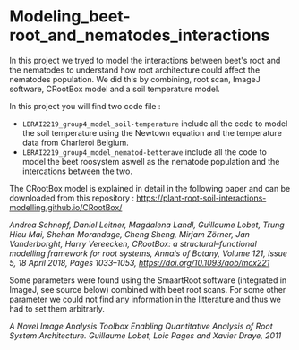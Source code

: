 # Modeling_beet-root_and_nematodes_interactions

In this project we tryed to model the interactions between beet's root and the nematodes to understand how root architecture could affect the nematodes population. We did this by combining, root scan, ImageJ software, CRootBox model and a soil temperature model.

In this project you will find two code file : 

- `LBRAI2219_group4_model_soil-temperature` include all the code to model the soil temperature using the Newtown equation and the temperature data from Charleroi Belgium.
- `LBRAI2219_group4_model_nematod-betterave` include all the code to model the beet roosystem aswell as the nematode population and the intercations between the two.

The CRootBox model is explained in detail in the following paper and can be downloaded from this repository : https://plant-root-soil-interactions-modelling.github.io/CRootBox/ 

*Andrea Schnepf, Daniel Leitner, Magdalena Landl, Guillaume Lobet, Trung Hieu Mai, Shehan Morandage, Cheng Sheng, Mirjam Zörner, Jan Vanderborght, Harry Vereecken, CRootBox: a structural–functional modelling framework for root systems, Annals of Botany, Volume 121, Issue 5, 18 April 2018, Pages 1033–1053, https://doi.org/10.1093/aob/mcx221*

Some parameters were found using the SmaartRoot software (integrated in ImageJ, see source below) combined with beet root scans. For some other parameter we could not find any information in the litterature and thus we had to set them arbitrarly. 

*A Novel Image Analysis Toolbox Enabling Quantitative Analysis of Root System Architecture. Guillaume Lobet, Loic Pages and Xavier Draye, 2011*
